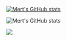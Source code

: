 [![Mert's GitHub stats](https://github-readme-stats.vercel.app/api?username=troniixx&show_icons=true&theme=midnight-purple)](https://github.com/anuraghazra/github-readme-stats)

![Mert's GitHub stats](https://github-readme-stats.vercel.app/api?username=troniixx&theme=midnight-purple&show=reviews,discussions_started,discussions_answered,prs_merged,prs_merged_percentage)

![](http://profile-counter.glitch.me/troniixx/count.svg)
